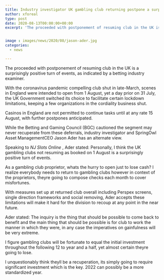 ```yaml
---
title: Industry investigator UK gambling club returning postpone a surprisingly beneficial turn of events
author: xforeal 
type: post
date: 2020-08-13T00:00:00+00:00
excerpt: 'The proceeded with postponement of resuming club in the UK is a surprisingly beneficial turn of events, as indicated by a betting industry analyst '


image : images/news/2020/08/jason-ader.jpg
categories:
  - news

---
```

The proceeded with postponement of resuming club in the UK is a surprisingly positive turn of events, as indicated by a betting industry examiner. 

With the coronavirus pandemic compelling club shut in late-March, scenes in England were intended to open from 1 August, yet a day prior on 31 July, the UK Government switched its choice to facilitate certain lockdown limitations, keeping a few organizations in the cordiality business shut. 

Casinos in England are not permitted to continue tasks until at any rate 15 August, with further postpones anticipated. 

While the Betting and Gaming Council (BGC) cautioned the segment may never recuperate from these deferrals, industry investigator and SpringOwl Asset ManagementCEO Jason Ader has an alternate view. 

Speaking to _NJ Slots Online_ , Ader stated: Personally, I think the UK gambling clubs not resuming as booked on 1 August is a surprisingly positive turn of events. 

As a gambling club proprietor, whats the hurry to open just to lose cash? I realize everybody needs to return to gambling clubs however in context of the proprietors, theyre going to compose checks each month to cover misfortunes. 

With measures set up at returned club overall including Perspex screens, single direction frameworks and social removing, Ader accepts these limitations will make it hard for the division to recoup at any point in the near future. 

Ader stated: The inquiry is the thing that should be possible to come back to benefit and the main thing that should be possible is for club to work the manner in which they were, in any case the imperatives on gainfulness will be very extreme. 

I figure gambling clubs will be fortunate to equal the initial investment throughout the following 12 to year and a half, yet almost certain theyre going to lose. 

I unquestionably think theyll be a recuperation, its simply going to require significant investment which is the key. 2022 can possibly be a more standardized year.